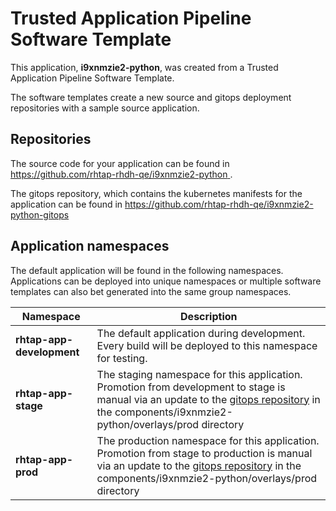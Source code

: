 # Trusted Application Pipeline Software Template

This application, **i9xnmzie2-python**, was created from a Trusted Application Pipeline Software Template.

The software templates create a new source and gitops deployment repositories with a sample source application. 

## Repositories

The source code for your application can be found in [https://github.com/rhtap-rhdh-qe/i9xnmzie2-python ](https://github.com/rhtap-rhdh-qe/i9xnmzie2-python ).
 
The gitops repository, which contains the kubernetes manifests for the application can be found in 
[https://github.com/rhtap-rhdh-qe/i9xnmzie2-python-gitops ](https://github.com/rhtap-rhdh-qe/i9xnmzie2-python-gitops ) 

## Application namespaces 

The default application will be found in the following namespaces. Applications can be deployed into unique namespaces or multiple software templates can also bet generated into the same group namespaces.  

|  Namespace   |  Description   |  
| -------- | -------- |   
| **rhtap-app-development** | The default application during development. Every build will be deployed to this namespace for testing. | 
| **rhtap-app-stage** | The staging namespace for this application. Promotion from development to stage is manual via an update to the [gitops repository](https://github.com/rhtap-rhdh-qe/i9xnmzie2-python-gitops ) in the components/i9xnmzie2-python/overlays/prod directory |  
| **rhtap-app-prod** | The production namespace for this application. Promotion from stage to production is manual via an update to the [gitops repository](https://github.com/rhtap-rhdh-qe/i9xnmzie2-python-gitops ) in the components/i9xnmzie2-python/overlays/prod directory | 